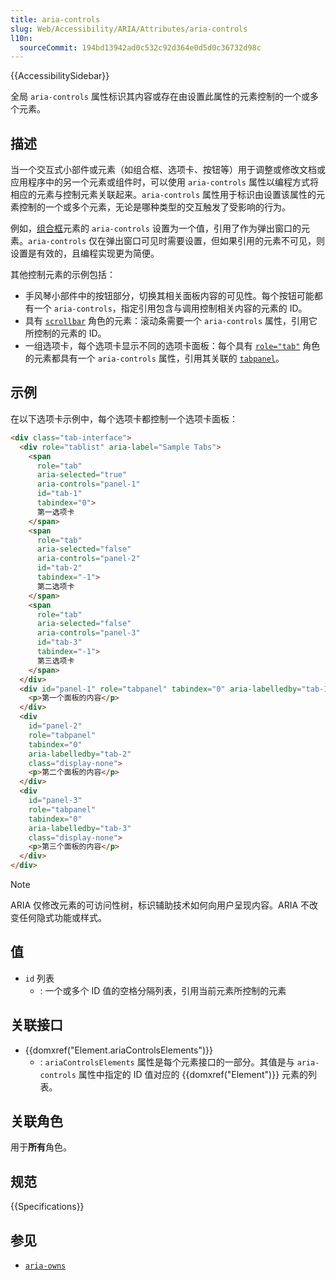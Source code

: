 ```yaml
---
title: aria-controls
slug: Web/Accessibility/ARIA/Attributes/aria-controls
l10n:
  sourceCommit: 194bd13942ad0c532c92d364e0d5d0c36732d98c
---
```


{{AccessibilitySidebar}}

全局 `aria-controls` 属性标识其内容或存在由设置此属性的元素控制的一个或多个元素。

## 描述

当一个交互式小部件或元素（如组合框、选项卡、按钮等）用于调整或修改文档或应用程序中的另一个元素或组件时，可以使用 `aria-controls` 属性以编程方式将相应的元素与控制元素关联起来。`aria-controls` 属性用于标识由设置该属性的元素控制的一个或多个元素，无论是哪种类型的交互触发了受影响的行为。

例如，[组合框](/zh-CN/docs/Web/Accessibility/ARIA/Roles/combobox_role)元素的 `aria-controls` 设置为一个值，引用了作为弹出窗口的元素。`aria-controls` 仅在弹出窗口可见时需要设置，但如果引用的元素不可见，则设置是有效的，且编程实现更为简便。

其他控制元素的示例包括：

- 手风琴小部件中的按钮部分，切换其相关面板内容的可见性。每个按钮可能都有一个 `aria-controls`，指定引用包含与调用控制相关内容的元素的 ID。
- 具有 [`scrollbar`](/zh-CN/docs/Web/Accessibility/ARIA/Roles/scrollbar_role) 角色的元素：滚动条需要一个 `aria-controls` 属性，引用它所控制的元素的 ID。
- 一组选项卡，每个选项卡显示不同的选项卡面板：每个具有 [`role="tab"`](/zh-CN/docs/Web/Accessibility/ARIA/Roles/tab_role) 角色的元素都具有一个 `aria-controls` 属性，引用其关联的 [`tabpanel`](/zh-CN/docs/Web/Accessibility/ARIA/Roles/tabpanel_role)。

## 示例

在以下选项卡示例中，每个选项卡都控制一个选项卡面板：

```html
<div class="tab-interface">
  <div role="tablist" aria-label="Sample Tabs">
    <span
      role="tab"
      aria-selected="true"
      aria-controls="panel-1"
      id="tab-1"
      tabindex="0">
      第一选项卡
    </span>
    <span
      role="tab"
      aria-selected="false"
      aria-controls="panel-2"
      id="tab-2"
      tabindex="-1">
      第二选项卡
    </span>
    <span
      role="tab"
      aria-selected="false"
      aria-controls="panel-3"
      id="tab-3"
      tabindex="-1">
      第三选项卡
    </span>
  </div>
  <div id="panel-1" role="tabpanel" tabindex="0" aria-labelledby="tab-1">
    <p>第一个面板的内容</p>
  </div>
  <div
    id="panel-2"
    role="tabpanel"
    tabindex="0"
    aria-labelledby="tab-2"
    class="display-none">
    <p>第二个面板的内容</p>
  </div>
  <div
    id="panel-3"
    role="tabpanel"
    tabindex="0"
    aria-labelledby="tab-3"
    class="display-none">
    <p>第三个面板的内容</p>
  </div>
</div>
```

> [!NOTE]
> ARIA 仅修改元素的可访问性树，标识辅助技术如何向用户呈现内容。ARIA 不改变任何隐式功能或样式。

## 值

- `id` 列表
  - : 一个或多个 ID 值的空格分隔列表，引用当前元素所控制的元素

## 关联接口

- {{domxref("Element.ariaControlsElements")}}
  - : `ariaControlsElements` 属性是每个元素接口的一部分。其值是与 `aria-controls` 属性中指定的 ID 值对应的 {{domxref("Element")}} 元素的列表。

## 关联角色

用于**所有**角色。

## 规范

{{Specifications}}

## 参见

- [`aria-owns`](/zh-CN/docs/Web/Accessibility/ARIA/Attributes/aria-owns)
